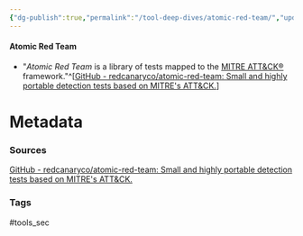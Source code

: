 ```yaml
---
{"dg-publish":true,"permalink":"/tool-deep-dives/atomic-red-team/","updated":"2024-03-13T15:26:59.000-07:00"}
---
```


#### Atomic Red Team
- "*Atomic Red Team* is a library of tests mapped to the [MITRE ATT&CK®](https://attack.mitre.org/) framework."^[[GitHub - redcanaryco/atomic-red-team: Small and highly portable detection tests based on MITRE's ATT&CK.](https://github.com/redcanaryco/atomic-red-team)]






# Metadata

### Sources
[GitHub - redcanaryco/atomic-red-team: Small and highly portable detection tests based on MITRE's ATT&CK.](https://github.com/redcanaryco/atomic-red-team)
### Tags
#tools_sec 